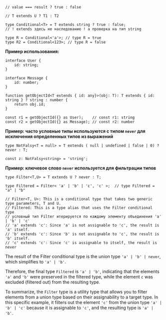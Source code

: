 ```
// value === result ? true : false

// T extends U ? T1 : T2

type Conditional<T> = T extends string ? true : false; 
// ! extends здесь не наследование ! а проверка на тип string

type R = Conditional<'a'>; // type R = true
type R2 = Conditional<123>; // type R = false
```

**Пример использования:**
```
interface User {
    id: string;
}

interface Message {
    id: number;
}

function getObjectId<T extends { id: any}>(obj: T): T extends { id: string } ? string : number {
    return obj.id;
}

const r1 = getObjectId({} as User);    // const r1: string
const r2 = getObjectId({} as Message); // const r2: number
```

**Пример: часто условные типы используются с типом `never` для исключения определенных типов из выражений**
```
type NotFalsy<T = null> = T extends ( null | undefined | false | 0) ? never : T;

const z: NotFalsy<string> = 'string';
```

**Пример: ключевое слово `never` используется для фильтрации типов**
```
type Filter<T,U> = T extends U ? never : T;

type Filtered = Filter< 'a' | 'b' | 'c', 'c' >;  // type Filtered = "a" | "b"

// Filter<T, U>: This is a conditional type that takes two generic type parameters, T and U.
// Filtered: This is a type alias that uses the Filter conditional type
// условный тип Filter итерируется по каждому элементу объединения 'a' | 'b' | 'c'
// 'a' extends 'c': Since 'a' is not assignable to 'c', the result is 'a' itself.
// 'b' extends 'c': Since 'b' is not assignable to 'c', the result is 'b' itself.
// 'c' extends 'c': Since 'c' is assignable to itself, the result is never
```
The result of the Filter conditional type is the union type `'a' | 'b' | never`, which simplifies to `'a' | 'b'`.

Therefore, the final type `Filtered` is `'a' | 'b'`, indicating that the elements `'a'` and `'b'` were preserved in the filtered type, 
while the element `c` was excluded (filtered out) from the resulting type.

To summarize, the `Filter` type is a utility type that allows you to filter elements from a union type based on their assignability to a target type. 
In this specific example, it filters out the element `'c'` from the union type `'a' | 'b' | 'c'` because it is assignable to `'c'`, and the resulting type is `'a' | 'b'`.
